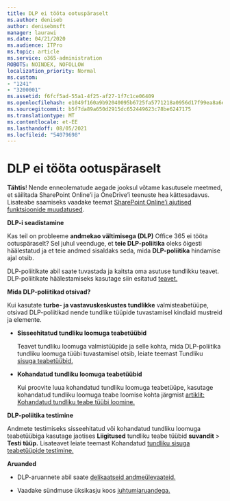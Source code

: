 ```yaml
---
title: DLP ei tööta ootuspäraselt
ms.author: deniseb
author: denisebmsft
manager: laurawi
ms.date: 04/21/2020
ms.audience: ITPro
ms.topic: article
ms.service: o365-administration
ROBOTS: NOINDEX, NOFOLLOW
localization_priority: Normal
ms.custom:
- "1241"
- "3200001"
ms.assetid: f6fcf5ad-55a1-4f25-af27-1f7c1ce06409
ms.openlocfilehash: e1049f160a9b92040095b6725fa5771218a0956d17f99ea8a6e9cc279e7c73f6
ms.sourcegitcommit: b5f7da89a650d2915dc652449623c78be6247175
ms.translationtype: MT
ms.contentlocale: et-EE
ms.lasthandoff: 08/05/2021
ms.locfileid: "54079698"
---
```

# <a name="dlp-not-working-as-expected"></a>DLP ei tööta ootuspäraselt

**Tähtis**! Nende enneolematude aegade jooksul võtame kasutusele meetmed, et säilitada SharePoint Online’i ja OneDrive’i teenuste hea kättesadavus. Lisateabe saamiseks vaadake teemat [SharePoint Online’i ajutised funktsioonide muudatused](https://aka.ms/ODSPAdjustments).

 **DLP-i seadistamine**

Kas teil on probleeme **andmekao vältimisega (DLP)** Office 365 ei tööta ootuspäraselt? Sel juhul veenduge, et **teie DLP-poliitika** oleks õigesti häälestatud ja et teie andmed sisaldaks seda, mida **DLP-poliitika** hindamise ajal otsib.
  
DLP-poliitikate abil saate tuvastada ja kaitsta oma asutuse tundlikku teavet. DLP-poliitikate häälestamiseks kasutage siin esitatud [teavet.](https://docs.microsoft.com/microsoft-365/compliance/create-a-dlp-policy-from-a-template)
  
 **Mida DLP-poliitikad otsivad?**
  
Kui kasutate **turbe- ja vastavuskeskustes tundlikke** valmisteabetüüpe, otsivad DLP-poliitikad nende tundlike tüüpide tuvastamisel kindlaid mustreid ja elemente.
  
- **Sisseehitatud tundliku loomuga teabetüübid**

    Teavet tundliku loomuga valmistüüpide ja selle kohta, mida DLP-poliitika tundliku loomuga tüübi tuvastamisel otsib, leiate teemast Tundliku [sisuga teabetüübid.](https://docs.microsoft.com/microsoft-365/compliance/sensitive-information-type-entity-definitions)

- **Kohandatud tundliku loomuga teabetüübid**

    Kui proovite luua kohandatud tundliku loomuga teabetüüpe, kasutage kohandatud tundliku loomuga teabe loomise kohta järgmist [artiklit: Kohandatud tundliku teabe tüübi loomine.](https://docs.microsoft.com/microsoft-365/compliance/create-a-custom-sensitive-information-type)

**DLP-poliitika testimine**

Andmete testimiseks sisseehitatud või kohandatud tundliku loomuga teabetüübiga kasutage jaotises **Liigitused** tundliku teabe tüübid **suvandit**  >  **Testi tüüp.** Lisateavet leiate teemast Kohandatud [tundliku sisuga teabetüüpide testimine.](https://docs.microsoft.com/microsoft-365/compliance/create-a-custom-sensitive-information-type#create-custom-sensitive-information-types-in-the-security--compliance-center)

 **Aruanded**
  
- DLP-aruannete abil saate [delikaatseid andmeülevaateid.](https://docs.microsoft.com/microsoft-365/compliance/data-loss-prevention-policies#dlp-reports)

- Vaadake sündmuse üksikasju koos [juhtumiaruandega.](https://docs.microsoft.com/microsoft-365/compliance/data-loss-prevention-policies#incident-reports)
